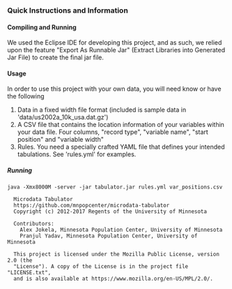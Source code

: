 ### Quick Instructions and Information

#### Compiling and Running

We used the Eclipse IDE for developing this project, and as such, we relied upon the feature "Export As Runnable Jar" (Extract Libraries into Generated Jar File) to create the final jar file.

#### Usage

In order to use this project with your own data, you will need know or have the following

1. Data in a fixed width file format (included is sample data in 'data/us2002a_10k_usa.dat.gz')
2. A CSV file that contains the location information of your variables within your data file.  Four columns, "record type", "variable name", "start position" and "variable width"
3. Rules.  You need a specially crafted YAML file that defines your intended tabulations.  See 'rules.yml' for examples.

##### Running

```
java -Xmx8000M -server -jar tabulator.jar rules.yml var_positions.csv
```


```
  Microdata Tabulator
  https://github.com/mnpopcenter/microdata-tabulator
  Copyright (c) 2012-2017 Regents of the University of Minnesota

  Contributors:
    Alex Jokela, Minnesota Population Center, University of Minnesota
    Pranjul Yadav, Minnesota Population Center, University of Minnesota
 
  This project is licensed under the Mozilla Public License, version 2.0 (the
  "License"). A copy of the License is in the project file "LICENSE.txt",
  and is also available at https://www.mozilla.org/en-US/MPL/2.0/.
 ```